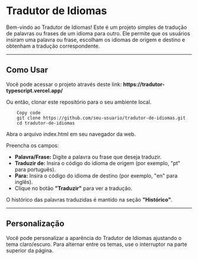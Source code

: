 # Tradutor de Idiomas
<p>Bem-vindo ao Tradutor de Idiomas! Este é um projeto simples de tradução de palavras ou frases de um idioma para outro. Ele permite que os usuários insiram uma palavra ou frase, escolham os idiomas de origem e destino e obtenham a tradução correspondente.
</p>

<hr>

## Como Usar
<p>Você pode acessar o projeto através deste link: <b>https://tradutor-typescript.vercel.app/</b></p>

<p> Ou então, clonar este repositório para o seu ambiente local. </p>

        Copy code
        git clone https://github.com/seu-usuario/tradutor-de-idiomas.git
        cd tradutor-de-idiomas

<p>Abra o arquivo index.html em seu navegador da web.</p>

<p>Preencha os campos:</p>
<ul>
<li><b>Palavra/Frase:</b> Digite a palavra ou frase que deseja traduzir.
<li><b>Traduzir de:</b> Insira o código do idioma de origem (por exemplo, "pt" para português).
<li><b>Para:</b> Insira o código do idioma de destino (por exemplo, "en" para inglês).
<li>Clique no botão <b>"Traduzir"</b> para ver a tradução.
</ul>

<p>O histórico das palavras traduzidas é mantido na seção <b>"Histórico"</b>.</p>

<hr>

## Personalização

<p>Você pode personalizar a aparência do Tradutor de Idiomas ajustando o tema claro/escuro. Para alternar entre os temas, use o interruptor na parte superior da página.</p>